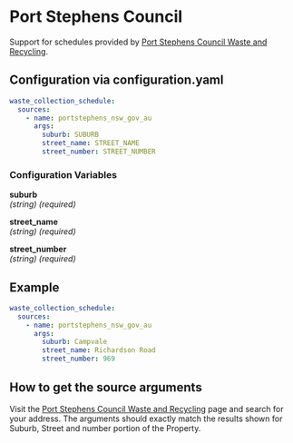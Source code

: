 # Port Stephens Council

Support for schedules provided by [Port Stephens Council Waste and Recycling](https://www.portstephens.nsw.gov.au/services/waste-and-recycling/household-rubbish-and-recycling).

## Configuration via configuration.yaml

```yaml
waste_collection_schedule:
  sources:
    - name: portstephens_nsw_gov_au
      args:
        suburb: SUBURB
        street_name: STREET_NAME
        street_number: STREET_NUMBER
```

### Configuration Variables

**suburb**  
*(string) (required)*

**street_name**  
*(string) (required)*

**street_number**  
*(string) (required)*

## Example

```yaml
waste_collection_schedule:
  sources:
    - name: portstephens_nsw_gov_au
      args:
        suburb: Campvale
        street_name: Richardson Road
        street_number: 969
```

## How to get the source arguments

Visit the [Port Stephens Council Waste and Recycling](https://apps.impactapps.com.au/port-stephens/calendar/) page and search for your address. The arguments should exactly match the results shown for Suburb, Street and number portion of the Property.
